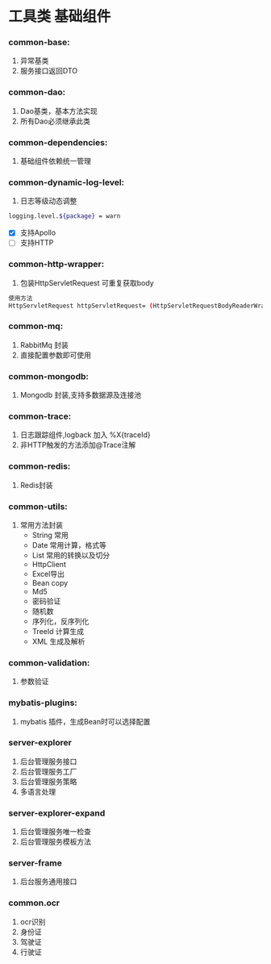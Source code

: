 # 工具类   基础组件

### common-base:
1. 异常基类
2. 服务接口返回DTO

### common-dao:
1. Dao基类，基本方法实现
2. 所有Dao必须继承此类

### common-dependencies:
1. 基础组件依赖统一管理

### common-dynamic-log-level:
1. 日志等级动态调整
```bash
logging.level.${package} = warn
```
- [x] 支持Apollo
- [ ] 支持HTTP

### common-http-wrapper:
1. 包装HttpServletRequest 可重复获取body
```bash
使用方法
HttpServletRequest httpServletRequest= (HttpServletRequestBodyReaderWrapper) request;
```

### common-mq:
1. RabbitMq 封装
2. 直接配置参数即可使用

### common-mongodb:
1. Mongodb 封装,支持多数据源及连接池

### common-trace:
1. 日志跟踪组件,logback 加入 %X{traceId}
2. 非HTTP触发的方法添加@Trace注解

### common-redis:
1. Redis封装

### common-utils:
1. 常用方法封装
   * String 常用
   * Date 常用计算，格式等
   * List 常用的转换以及切分
   * HttpClient
   * Excel导出
   * Bean copy
   * Md5
   * 密码验证
   * 随机数
   * 序列化，反序列化
   * TreeId 计算生成
   * XML 生成及解析

### common-validation:
1. 参数验证


### mybatis-plugins:
1. mybatis 插件，生成Bean时可以选择配置

### server-explorer
1. 后台管理服务接口
2. 后台管理服务工厂
3. 后台管理服务策略
4. 多语言处理

### server-explorer-expand
1. 后台管理服务唯一检查
2. 后台管理服务模板方法

### server-frame
1. 后台服务通用接口

### common.ocr
1. ocr识别
2. 身份证
3. 驾驶证
4. 行驶证
